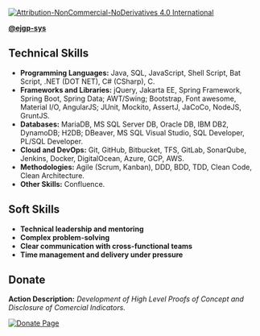 [![Attribution-NonCommercial-NoDerivatives 4.0 International](https://i.creativecommons.org/l/by-nc-nd/4.0/80x15.png)](https://creativecommons.org/licenses/by-nc-nd/4.0/)

**[@ejgp-sys](https://github.com/ejpg-sys)**

## Technical Skills ##
- **Programming Languages:** Java, SQL, JavaScript, Shell Script,
Bat Script, .NET (DOT NET), C# (CSharp), C.  
- **Frameworks and Libraries:** jQuery, Jakarta EE, Spring Framework,
Spring Boot, Spring Data; AWT/Swing; Bootstrap, Font awesome, Material
I/O, AngularJS; JUnit, Mockito, AssertJ, JaCoCo, NodeJS, GruntJS.  
- **Databases:** MariaDB, MS SQL Server DB, Oracle DB, IBM DB2,
DynamoDB; H2DB; DBeaver, MS SQL Visual Studio, SQL Developer, PL/SQL
Developer.  
- **Cloud and DevOps:** Git, GitHub, Bitbucket, TFS, GitLab, SonarQube,
Jenkins, Docker, DigitalOcean, Azure, GCP, AWS.  
- **Methodologies:** Agile (Scrum, Kanban), DDD, BDD, TDD, Clean Code,
Clean Architecture.  
- **Other Skills:** Confluence.  

## Soft Skills ##
- **Technical leadership and mentoring**
- **Complex problem-solving**
- **Clear communication with cross-functional teams**
- **Time management and delivery under pressure**

## Donate ##
**Action Description:** *Development of High Level Proofs of Concept
and Disclosure of Comercial Indicators.*  

[![Donate Page](https://www.paypalobjects.com/en_US/i/btn/btn_donate_LG.gif)](https://www.paypal.com/donate/?business=768BMD3QVWQCA&no_recurring=0&item_name=EN%3A+Development+of+High+Level+Proofs+of+Concept+and+Disclosure+of+Commercial+Indicators.&currency_code=USD)
